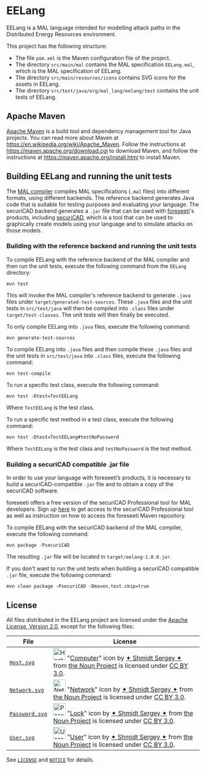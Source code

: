 # EELang

EELang is a MAL language intended for modelling attack paths in the Distributed Energy Resources environment.

This project has the following structure:

* The file `pom.xml` is the Maven configuration file of the project.
* The directory `src/main/mal` contains the MAL specification
  `EELang.mal`, which is the MAL specification of EELang.
* The directory `src/main/resources/icons` contains SVG icons for the
  assets in EELang.
* The directory `src/test/java/org/mal_lang/eelang/test`
  contains the unit tests of EELang.

## Apache Maven

[Apache Maven](https://maven.apache.org/) is a build tool and
dependency management tool for Java projects. You can read more about
Maven at <https://en.wikipedia.org/wiki/Apache_Maven>. Follow the
instructions at <https://maven.apache.org/download.cgi> to download
Maven, and follow the instructions at
<https://maven.apache.org/install.html> to install Maven.

## Building EELang and running the unit tests

The
[MAL compiler](https://github.com/meta-attack-language/malcompiler)
compiles MAL specifications (`.mal` files) into different formats,
using different backends. The reference backend generates Java code
that is suitable for testing purposes and evaluating your language.
The securiCAD backend generates a `.jar` file that can be used with
[foreseeti](https://foreseeti.com)'s products, including
[securiCAD](https://foreseeti.com/securicad), which is a tool
that can be used to graphically create models using your language and
to simulate attacks on those models.

### Building with the reference backend and running the unit tests

To compile EELang with the reference backend of the MAL compiler
and then run the unit tests, execute the following command from the
`EELang` directory:

```
mvn test
```

This will invoke the MAL compiler's reference backend to generate
`.java` files under `target/generated-test-sources`. These `.java`
files and the unit tests in `src/test/java` will then be compiled
into `.class` files under `target/test-classes`. The unit tests will
then finally be executed.

To only compile EELang into `.java` files, execute the following
command:

```
mvn generate-test-sources
```

To compile EELang into `.java` files and then compile these
`.java` files and the unit tests in `src/test/java` into `.class`
files, execute the following command:

```
mvn test-compile
```

To run a specific test class, execute the following command:

```
mvn test -Dtest=TestEELang
```

Where `TestEELang` is the test class.

To run a specific test method in a test class, execute the following
command:

```
mvn test -Dtest=TestEELang#testNoPassword
```

Where `TestEELang` is the test class and `testNoPassword` is the
test method.

### Building a securiCAD compatible .jar file

In order to use your language with foreseeti’s products, it is necessary to build a securiCAD-compatible `.jar` file and to obtain a copy of the securiCAD software. 

foreseeti offers a free version of the securiCAD Professional tool for MAL developers. Sign up [here](https://foreseeti.com/foreseeti-getting-started/) to get access to the securiCAD Professional tool as well as instruction on how to access the foreseeti Maven repository. 

To compile EELang with the securiCAD backend of the MAL
compiler, execute the following command:

```
mvn package -PsecuriCAD
```

The resulting `.jar` file will be located in
`target/eelang-1.0.0.jar`.

If you don't want to run the unit tests when building a securiCAD
compatible `.jar` file, execute the following command:

```
mvn clean package -PsecuriCAD -Dmaven.test.skip=true
```

## License

All files distributed in the EELang project are licensed under the [Apache License, Version 2.0](https://www.apache.org/licenses/LICENSE-2.0), except for the following files:

| File | License |
| --- | --- |
| [`Host.svg`](src/main/resources/icons/Host.svg) | <img src="src/main/resources/icons/Host.svg" alt="Host.svg" width="32" height="32"/> "[Computer](https://thenounproject.com/term/computer/576625/)" icon by [✦ Shmidt Sergey ✦](https://thenounproject.com/monstercritic/) from [the Noun Project](https://thenounproject.com/) is licensed under [CC BY 3.0](https://creativecommons.org/licenses/by/3.0/). |
| [`Network.svg`](src/main/resources/icons/Network.svg) | <img src="src/main/resources/icons/Network.svg" alt="Network.svg" width="32" height="32"/> "[Network](https://thenounproject.com/term/network/691907/)" icon by [✦ Shmidt Sergey ✦](https://thenounproject.com/monstercritic/) from [the Noun Project](https://thenounproject.com/) is licensed under [CC BY 3.0](https://creativecommons.org/licenses/by/3.0/). |
| [`Password.svg`](src/main/resources/icons/Password.svg) | <img src="src/main/resources/icons/Password.svg" alt="Password.svg" width="32" height="32"/> "[Lock](https://thenounproject.com/term/lock/576530/)" icon by [✦ Shmidt Sergey ✦](https://thenounproject.com/monstercritic/) from [the Noun Project](https://thenounproject.com/) is licensed under [CC BY 3.0](https://creativecommons.org/licenses/by/3.0/). |
| [`User.svg`](src/main/resources/icons/User.svg) | <img src="src/main/resources/icons/User.svg" alt="User.svg" width="32" height="32"/> "[User](https://thenounproject.com/term/user/581261/)" icon by [✦ Shmidt Sergey ✦](https://thenounproject.com/monstercritic/) from [the Noun Project](https://thenounproject.com/) is licensed under [CC BY 3.0](https://creativecommons.org/licenses/by/3.0/). |

See [`LICENSE`](LICENSE) and [`NOTICE`](NOTICE) for details.
